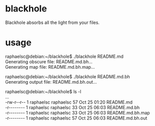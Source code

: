 blackhole
=========

Blackhole absorbs all the light from your files.

usage
=========

raphaelsc@debian:~/blackhole$ ./blackhole README.md<br />
Generating obscure file: README.md.bh...<br />
Generating map file: README.md.bh.map...<br />

raphaelsc@debian:~/blackhole$ ./blackhole README.md.bh<br />
Generating output file: README.md.bh.out...<br />

raphaelsc@debian:~/blackhole$ ls -l<br />
...<br />
-rw-r--r-- 1 raphaelsc raphaelsc    57 Oct 25 01:20 README.md<br />
-r-------- 1 raphaelsc raphaelsc    33 Oct 25 06:03 README.md.bh<br />
-r-------- 1 raphaelsc raphaelsc    33 Oct 25 06:03 README.md.bh.map<br />
-r-------- 1 raphaelsc raphaelsc    57 Oct 25 06:03 README.md.bh.out<br />
